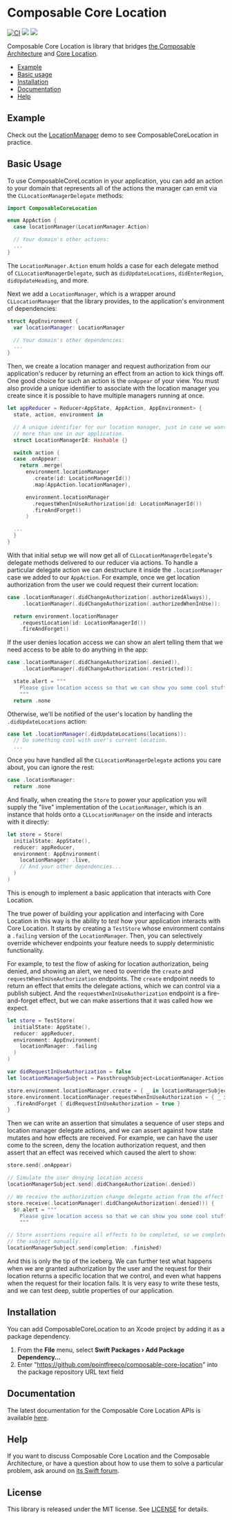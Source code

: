 # Composable Core Location

[![CI](https://github.com/pointfreeco/composable-core-location/workflows/CI/badge.svg)](https://github.com/pointfreeco/composable-core-location/actions?query=workflow%3ACI)
[![](https://img.shields.io/endpoint?url=https%3A%2F%2Fswiftpackageindex.com%2Fapi%2Fpackages%2Fpointfreeco%2Fcomposable-core-location%2Fbadge%3Ftype%3Dswift-versions)](https://swiftpackageindex.com/pointfreeco/composable-core-location)
[![](https://img.shields.io/endpoint?url=https%3A%2F%2Fswiftpackageindex.com%2Fapi%2Fpackages%2Fpointfreeco%2Fcomposable-core-location%2Fbadge%3Ftype%3Dplatforms)](https://swiftpackageindex.com/pointfreeco/composable-core-location)

Composable Core Location is library that bridges [the Composable Architecture](https://github.com/pointfreeco/swift-composable-architecture) and [Core Location](https://developer.apple.com/documentation/corelocation).

* [Example](#example)
* [Basic usage](#basic-usage)
* [Installation](#installation)
* [Documentation](#documentation)
* [Help](#help)

## Example

Check out the [LocationManager](./Examples/LocationManager) demo to see ComposableCoreLocation in practice.

## Basic Usage

To use ComposableCoreLocation in your application, you can add an action to your domain that represents all of the actions the manager can emit via the `CLLocationManagerDelegate` methods:

```swift
import ComposableCoreLocation

enum AppAction {
  case locationManager(LocationManager.Action)

  // Your domain's other actions:
  ...
}
```

The `LocationManager.Action` enum holds a case for each delegate method of `CLLocationManagerDelegate`, such as `didUpdateLocations`, `didEnterRegion`, `didUpdateHeading`, and more.

Next we add a `LocationManager`, which is a wrapper around `CLLocationManager` that the library provides, to the application's environment of dependencies:

```swift
struct AppEnvironment {
  var locationManager: LocationManager

  // Your domain's other dependencies:
  ...
}
```

Then, we create a location manager and request authorization from our application's reducer by returning an effect from an action to kick things off. One good choice for such an action is the `onAppear` of your view. You must also provide a unique identifier to associate with the location manager you create since it is possible to have multiple managers running at once.

```swift
let appReducer = Reducer<AppState, AppAction, AppEnvironment> {
  state, action, environment in

  // A unique identifier for our location manager, just in case we want to use
  // more than one in our application.
  struct LocationManagerId: Hashable {}

  switch action {
  case .onAppear:
    return .merge(
      environment.locationManager
        .create(id: LocationManagerId())
        .map(AppAction.locationManager),

      environment.locationManager
        .requestWhenInUseAuthorization(id: LocationManagerId())
        .fireAndForget()
      )

  ...
  }
}
```

With that initial setup we will now get all of `CLLocationManagerDelegate`'s delegate methods delivered to our reducer via actions. To handle a particular delegate action we can destructure it inside the `.locationManager` case we added to our `AppAction`. For example, once we get location authorization from the user we could request their current location:

```swift
case .locationManager(.didChangeAuthorization(.authorizedAlways)),
     .locationManager(.didChangeAuthorization(.authorizedWhenInUse)):

  return environment.locationManager
    .requestLocation(id: LocationManagerId())
    .fireAndForget()
```

If the user denies location access we can show an alert telling them that we need access to be able to do anything in the app:

```swift
case .locationManager(.didChangeAuthorization(.denied)),
     .locationManager(.didChangeAuthorization(.restricted)):

  state.alert = """
    Please give location access so that we can show you some cool stuff.
    """
  return .none
```

Otherwise, we'll be notified of the user's location by handling the `.didUpdateLocations` action:

```swift
case let .locationManager(.didUpdateLocations(locations)):
  // Do something cool with user's current location.
  ...
```

Once you have handled all the `CLLocationManagerDelegate` actions you care about, you can ignore the rest:

```swift
case .locationManager:
  return .none
```

And finally, when creating the `Store` to power your application you will supply the "live" implementation of the `LocationManager`, which is an instance that holds onto a `CLLocationManager` on the inside and interacts with it directly:

```swift
let store = Store(
  initialState: AppState(),
  reducer: appReducer,
  environment: AppEnvironment(
    locationManager: .live,
    // And your other dependencies...
  )
)
```

This is enough to implement a basic application that interacts with Core Location.

The true power of building your application and interfacing with Core Location in this way is the ability to _test_ how your application interacts with Core Location. It starts by creating a `TestStore` whose environment contains a `.failing` version of the `LocationManager`. Then, you can selectively override whichever endpoints your feature needs to supply deterministic functionality.

For example, to test the flow of asking for location authorization, being denied, and showing an alert, we need to override the `create` and `requestWhenInUseAuthorization` endpoints. The `create` endpoint needs to return an effect that emits the delegate actions, which we can control via a publish subject. And the `requestWhenInUseAuthorization` endpoint is a fire-and-forget effect, but we can make assertions that it was called how we expect.

```swift
let store = TestStore(
  initialState: AppState(),
  reducer: appReducer,
  environment: AppEnvironment(
    locationManager: .failing
  )
)

var didRequestInUseAuthorization = false
let locationManagerSubject = PassthroughSubject<LocationManager.Action, Never>()

store.environment.locationManager.create = { _ in locationManagerSubject.eraseToEffect() }
store.environment.locationManager.requestWhenInUseAuthorization = { _ in
  .fireAndForget { didRequestInUseAuthorization = true }
}
```

Then we can write an assertion that simulates a sequence of user steps and location manager delegate actions, and we can assert against how state mutates and how effects are received. For example, we can have the user come to the screen, deny the location authorization request, and then assert that an effect was received which caused the alert to show:

```swift
store.send(.onAppear)

// Simulate the user denying location access
locationManagerSubject.send(.didChangeAuthorization(.denied))

// We receive the authorization change delegate action from the effect
store.receive(.locationManager(.didChangeAuthorization(.denied))) {
  $0.alert = """
    Please give location access so that we can show you some cool stuff.
    """

// Store assertions require all effects to be completed, so we complete
// the subject manually.
locationManagerSubject.send(completion: .finished)
```

And this is only the tip of the iceberg. We can further test what happens when we are granted authorization by the user and the request for their location returns a specific location that we control, and even what happens when the request for their location fails. It is very easy to write these tests, and we can test deep, subtle properties of our application.

## Installation

You can add ComposableCoreLocation to an Xcode project by adding it as a package dependency.

  1. From the **File** menu, select **Swift Packages › Add Package Dependency…**
  2. Enter "https://github.com/pointfreeco/composable-core-location" into the package repository URL text field

## Documentation

The latest documentation for the Composable Core Location APIs is available [here](https://pointfreeco.github.io/composable-core-location/).

## Help

If you want to discuss Composable Core Location and the Composable Architecture, or have a question about how to use them to solve a particular problem, ask around on [its Swift forum](https://forums.swift.org/c/related-projects/swift-composable-architecture).

## License

This library is released under the MIT license. See [LICENSE](LICENSE) for details.
